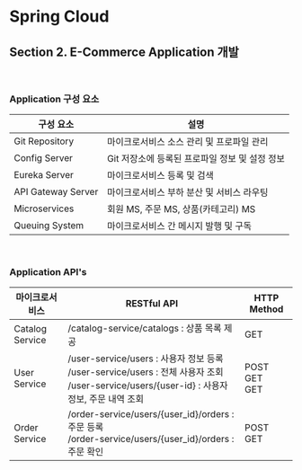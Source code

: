 # Spring Cloud


## Section 2. E-Commerce Application 개발

</br>

### Application 구성 요소

|구성 요소|설명|
|-------|---|
|Git Repository| 마이크로서비스 소스 관리 및 프로파일 관리|
|Config Server| Git 저장소에 등록된 프로파일 정보 및 설정 정보|
|Eureka Server| 마이크로서비스 등록 및 검색|
|API Gateway Server| 마이크로서비스 부하 분산 및 서비스 라우팅|
|Microservices| 회원 MS, 주문 MS, 상품(카테고리) MS|
|Queuing System| 마이크로서비스 간 메시지 발행 및 구독|

</br>

### Application API's

|마이크로서비스|RESTful API|HTTP Method|
|----------|-----------|-----------|
|Catalog Service| /catalog-service/catalogs : 상품 목록 제공 | GET |
|User Service| /user-service/users : 사용자 정보 등록</br> /user-service/users : 전체 사용자 조회</br> /user-service/users/{user-id} : 사용자 정보, 주문 내역 조회 | POST </br> GET </br> GET |
|Order Service| /order-service/users/{user_id}/orders : 주문 등록</br> /order-service/users/{user_id}/orders : 주문 확인 | POST </br> GET |

